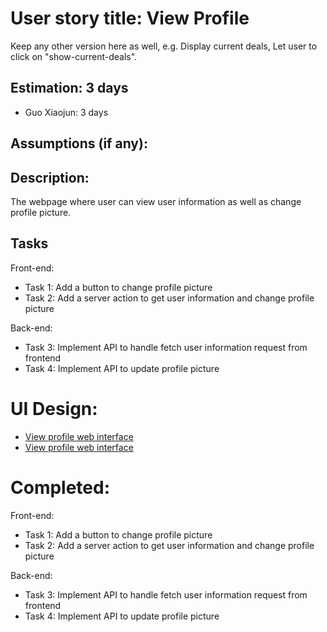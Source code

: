 # User story title: View Profile

Keep any other version here as well, e.g. Display current deals, Let user to click on "show-current-deals".

## Estimation: 3 days

- Guo Xiaojun:  3 days

## Assumptions (if any):


## Description:

The webpage where user can view user information as well as change profile picture.

## Tasks

Front-end:

- Task 1: Add a button to change profile picture
- Task 2: Add a server action to get user information and change profile picture

Back-end:

- Task 3: Implement API to handle fetch user information request from frontend
- Task 4: Implement API to update profile picture

# UI Design:

- [View profile web interface](./img/ViewProfile.png)
- [View profile web interface](./img/ChangeProfileImage.png)

# Completed:

Front-end:

- Task 1: Add a button to change profile picture
- Task 2: Add a server action to get user information and change profile picture

Back-end:

- Task 3: Implement API to handle fetch user information request from frontend
- Task 4: Implement API to update profile picture
